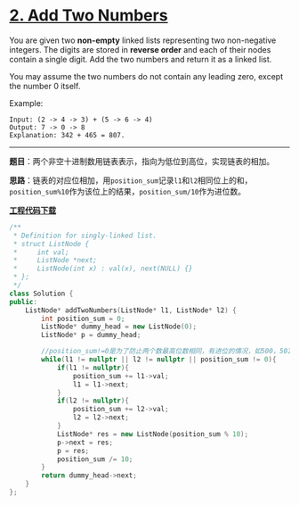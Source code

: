 # [2. Add Two Numbers](https://leetcode.com/problems/add-two-numbers/)

You are given two **non-empty** linked lists representing two non-negative integers. The digits are stored in **reverse order** and each of their nodes contain a single digit. Add the two numbers and return it as a linked list.

You may assume the two numbers do not contain any leading zero, except the number 0 itself.

Example:

    Input: (2 -> 4 -> 3) + (5 -> 6 -> 4)
    Output: 7 -> 0 -> 8
    Explanation: 342 + 465 = 807.

-----

**题目**：两个非空十进制数用链表表示，指向为低位到高位，实现链表的相加。

**思路**：链表的对应位相加，用`position_sum`记录`l1`和`l2`相同位上的和，`position_sum%10`作为该位上的结果，`position_sum/10`作为进位数。

[**工程代码下载**](https://github.com/abesft/leetcode)

```cpp
/**
 * Definition for singly-linked list.
 * struct ListNode {
 *     int val;
 *     ListNode *next;
 *     ListNode(int x) : val(x), next(NULL) {}
 * };
 */
class Solution {
public:
    ListNode* addTwoNumbers(ListNode* l1, ListNode* l2) {
        int position_sum = 0;
        ListNode* dummy_head = new ListNode(0);
        ListNode* p = dummy_head;

        //position_sum!=0是为了防止两个数最高位数相同，有进位的情况，如500，501
        while(l1 != nullptr || l2 != nullptr || position_sum != 0){
            if(l1 != nullptr){
                position_sum += l1->val;
                l1 = l1->next;
            }
            if(l2 != nullptr){
                position_sum += l2->val;
                l2 = l2->next;
            }
            ListNode* res = new ListNode(position_sum % 10);
            p->next = res;
            p = res;
            position_sum /= 10;
        }
        return dummy_head->next;
    }
};
```